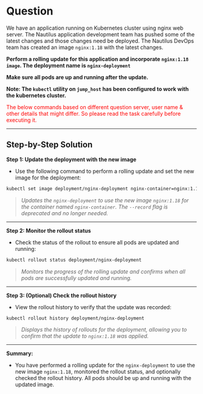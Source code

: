 # Question
We have an application running on Kubernetes cluster using nginx web server. The Nautilus application development team has pushed some of the latest changes and those changes need be deployed. The Nautilus DevOps team has created an image `nginx:1.18` with the latest changes.

**Perform a rolling update for this application and incorporate `nginx:1.18 image`. The deployment name is `nginx-deployment`**

**Make sure all pods are up and running after the update.**

**Note: The `kubectl` utility on `jump_host` has been configured to work with the kubernetes cluster.**

<span style="color: red;">The below commands based on different question server, user name & other details that might differ. So please read the task carefully before executing it. </span>

---

## Step-by-Step Solution

**Step 1: Update the deployment with the new image**

- Use the following command to perform a rolling update and set the new image for the deployment:

```bash
kubectl set image deployment/nginx-deployment nginx-container=nginx:1.18
```
> *Updates the `nginx-deployment` to use the new image `nginx:1.18` for the container named `nginx-container`. The `--record` flag is deprecated and no longer needed.*

---

**Step 2: Monitor the rollout status**

- Check the status of the rollout to ensure all pods are updated and running:

```bash
kubectl rollout status deployment/nginx-deployment
```
> *Monitors the progress of the rolling update and confirms when all pods are successfully updated and running.*

---

**Step 3: (Optional) Check the rollout history**

- View the rollout history to verify that the update was recorded:

```bash
kubectl rollout history deployment/nginx-deployment
```
> *Displays the history of rollouts for the deployment, allowing you to confirm that the update to `nginx:1.18` was applied.*

---

**Summary:**
- You have performed a rolling update for the `nginx-deployment` to use the new image `nginx:1.18`, monitored the rollout status, and optionally checked the rollout history. All pods should be up and running with the updated image.
